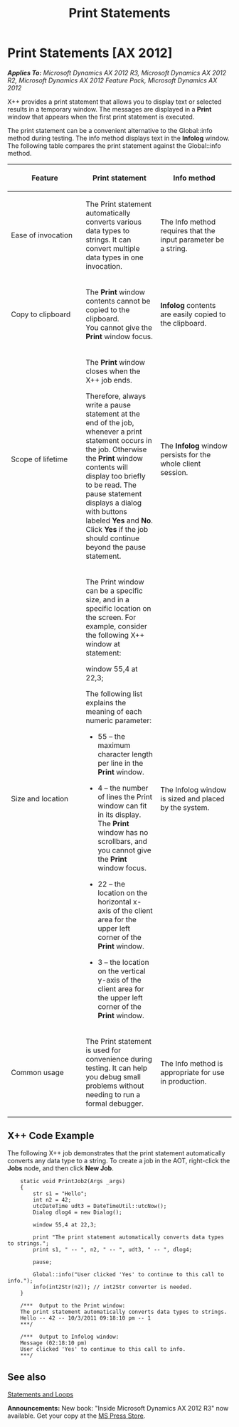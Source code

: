﻿---
title: Print Statements
TOCTitle: Print Statements
ms:assetid: 7e57d45e-49dc-4263-a745-8c7e802e4882
ms:mtpsurl: https://msdn.microsoft.com/en-us/library/Aa676511(v=AX.60)
ms:contentKeyID: 35246124
ms.date: 05/18/2015
mtps_version: v=AX.60
---

# Print Statements [AX 2012]


_**Applies To:** Microsoft Dynamics AX 2012 R3, Microsoft Dynamics AX 2012 R2, Microsoft Dynamics AX 2012 Feature Pack, Microsoft Dynamics AX 2012_

X++ provides a print statement that allows you to display text or selected results in a temporary window. The messages are displayed in a **Print** window that appears when the first print statement is executed.

The print statement can be a convenient alternative to the Global::info method during testing. The info method displays text in the **Infolog** window. The following table compares the print statement against the Global::info method.

<table>
<colgroup>
<col style="width: 33%" />
<col style="width: 33%" />
<col style="width: 33%" />
</colgroup>
<thead>
<tr class="header">
<th><p>Feature</p></th>
<th><p>Print statement</p></th>
<th><p>Info method</p></th>
</tr>
</thead>
<tbody>
<tr class="odd">
<td><p>Ease of invocation</p></td>
<td><p>The Print statement automatically converts various data types to strings. It can convert multiple data types in one invocation.</p></td>
<td><p>The Info method requires that the input parameter be a string.</p></td>
</tr>
<tr class="even">
<td><p>Copy to clipboard</p></td>
<td><p>The <strong>Print</strong> window contents cannot be copied to the clipboard.<br />
You cannot give the <strong>Print</strong> window focus.</p></td>
<td><p><strong>Infolog</strong> contents are easily copied to the clipboard.</p></td>
</tr>
<tr class="odd">
<td><p>Scope of lifetime</p></td>
<td><p>The <strong>Print</strong> window closes when the X++ job ends.</p>
<p>Therefore, always write a pause statement at the end of the job, whenever a print statement occurs in the job. Otherwise the <strong>Print</strong> window contents will display too briefly to be read. The pause statement displays a dialog with buttons labeled <strong>Yes</strong> and <strong>No</strong>. Click <strong>Yes</strong> if the job should continue beyond the pause statement.</p></td>
<td><p>The <strong>Infolog</strong> window persists for the whole client session.</p></td>
</tr>
<tr class="even">
<td><p>Size and location</p></td>
<td><p>The Print window can be a specific size, and in a specific location on the screen. For example, consider the following X++ window at statement:</p>
<p>window 55,4 at 22,3;</p>
<p>The following list explains the meaning of each numeric parameter:</p>
<ul>
<li><p>55 – the maximum character length per line in the <strong>Print</strong> window.</p></li>
<li><p>4 – the number of lines the Print window can fit in its display.<br />
The <strong>Print</strong> window has no scrollbars, and you cannot give the <strong>Print</strong> window focus.</p></li>
<li><p>22 – the location on the horizontal x-axis of the client area for the upper left corner of the <strong>Print</strong> window.</p></li>
<li><p>3 – the location on the vertical y-axis of the client area for the upper left corner of the <strong>Print</strong> window.</p></li>
</ul></td>
<td><p>The Infolog window is sized and placed by the system.</p></td>
</tr>
<tr class="odd">
<td><p>Common usage</p></td>
<td><p>The Print statement is used for convenience during testing. It can help you debug small problems without needing to run a formal debugger.</p></td>
<td><p>The Info method is appropriate for use in production.</p></td>
</tr>
</tbody>
</table>


## X++ Code Example

The following X++ job demonstrates that the print statement automatically converts any data type to a string. To create a job in the AOT, right-click the **Jobs** node, and then click **New Job**.
```X++  
    static void PrintJob2(Args _args)
    {
        str s1 = "Hello";
        int n2 = 42;
        utcDateTime udt3 = DateTimeUtil::utcNow();
        Dialog dlog4 = new Dialog();
    
        window 55,4 at 22,3;
    
        print "The print statement automatically converts data types to strings.";
        print s1, " -- ", n2, " -- ", udt3, " -- ", dlog4;
        
        pause;
        
        Global::info("User clicked 'Yes' to continue to this call to info.");
        info(int2Str(n2)); // int2Str converter is needed.
    }
    
    /***  Output to the Print window:
    The print statement automatically converts data types to strings.
    Hello -- 42 -- 10/3/2011 09:18:10 pm -- 1
    ***/
    
    /***  Output to Infolog window:
    Message (02:18:10 pm)
    User clicked 'Yes' to continue to this call to info.
    ***/
```
## See also

[Statements and Loops](statements-and-loops.md)

  
**Announcements:** New book: "Inside Microsoft Dynamics AX 2012 R3" now available. Get your copy at the [MS Press Store](https://www.microsoftpressstore.com/store/inside-microsoft-dynamics-ax-2012-r3-9780735685109).

